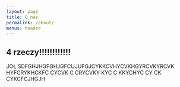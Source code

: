 ```yaml
---
layout: page
title: O nas
permalink: /about/
menus: header
---
```


## 4 rzeczy!!!!!!!!!!!!

JOŁ SDFGHJHGFGHJGFCUJUFGJCYKKCVHYCVKHGYRCVKYRCVK HYFCRYKHCKFC CYCVK C CRYCVKY  KYC C KKYCHYC  CY CK CYKCFCJHGJH
